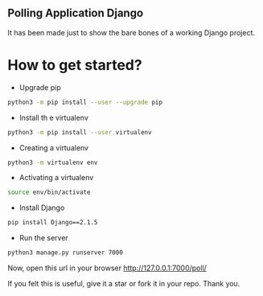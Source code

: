 ## Polling Application Django
It has been made just to show the bare bones of a working Django project.

# How to get started?

- Upgrade pip
```bash
python3 -m pip install --user --upgrade pip
```

- Install th
e virtualenv
```bash
python3 -m pip install --user virtualenv
```

- Creating a virtualenv
```bash
python3 -m virtualenv env
```

- Activating a virtualenv
```bash
source env/bin/activate
```

- Install Django
```bash
pip install Django==2.1.5
```

- Run the server
```bash
python3 manage.py runserver 7000
```

Now, open this url in your browser http://127.0.0.1:7000/poll/

If you felt this is useful, give it a star or fork it in your repo. 
Thank you.

